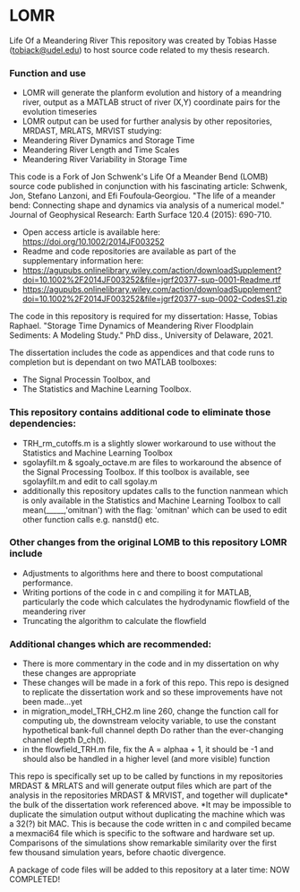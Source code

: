 # LOMR
Life Of a Meandering River
This repository was created by Tobias Hasse (tobiack@udel.edu) to host source code related to my thesis research.

### Function and use
- LOMR will generate the planform evolution and history of a meandring river, output as a MATLAB struct of river (X,Y) coordinate pairs for the evolution timeseries
- LOMR output can be used for further analysis by other repositories, MRDAST, MRLATS, MRVIST studying:
- Meandering River Dynamics and Storage Time
- Meandering River Length and Time Scales
- Meandering River Variability in Storage Time

This code is a Fork of Jon Schwenk's Life Of a Meander Bend (LOMB) source code published in conjunction with his fascinating article: 
Schwenk, Jon, Stefano Lanzoni, and Efi Foufoula‐Georgiou. "The life of a meander bend: Connecting shape and dynamics via analysis of a numerical model." Journal of Geophysical Research: Earth Surface 120.4 (2015): 690-710. 
- Open access article is available here: https://doi.org/10.1002/2014JF003252 
- Readme and code repositories are available as part of the supplementary information here:
- https://agupubs.onlinelibrary.wiley.com/action/downloadSupplement?doi=10.1002%2F2014JF003252&file=jgrf20377-sup-0001-Readme.rtf
- https://agupubs.onlinelibrary.wiley.com/action/downloadSupplement?doi=10.1002%2F2014JF003252&file=jgrf20377-sup-0002-CodesS1.zip 

The code in this repository is required for my dissertation: Hasse, Tobias Raphael. "Storage Time Dynamics of Meandering River Floodplain Sediments: A Modeling Study." PhD diss., University of Delaware, 2021.

The dissertation includes the code as appendices and that code runs to completion but is dependant on two MATLAB toolboxes:
- The Signal Processin Toolbox, and
- The Statistics and Machine Learning Toolbox.

### This repository contains additional code to eliminate those dependencies:
- TRH_rm_cutoffs.m is a slightly slower workaround to use without the Statistics and Machine Learning Toolbox
- sgolayfilt.m & sgoaly_octave.m are files to workaround the absence of the Signal Processing Toolbox.  If this toolbox is available, see sgolayfilt.m and edit to call sgolay.m
- additionally this repository updates calls to the function nanmean which is only available in the Statistics and Machine Learning Toolbox to call mean(_____,'omitnan') with the flag: 'omitnan' which can be used to edit other function calls e.g. nanstd() etc.

### Other changes from the original LOMB to this repository LOMR include
- Adjustments to algorithms here and there to boost computational performance.
- Writing portions of the code in c and compiling it for MATLAB, particularly the code which calculates the hydrodynamic flowfield of the meandering river
- Truncating the algorithm to calculate the flowfield

### Additional changes which are recommended:
- There is more commentary in the code and in my dissertation on why these changes are appropriate
- These changes will be made in a fork of this repo.  This repo is designed to replicate the dissertation work and so these improvements have not been made...yet
- in migration_model_TRH_CH2.m line 260, change the function call for computing ub, the downstream velocity variable, to use the constant hypothetical bank-full channel depth Do rather than the ever-changing channel depth D_ch(t).  
- in the flowfield_TRH.m file, fix the A = alphaa + 1, it should be -1 and should also be handled in a higher level (and more visible) function

This repo is specifically set up to be called by functions in my repositories MRDAST & MRLATS and will generate output files which are part of the analysis in the repositories MRDAST & MRVIST, and together will duplicate* the bulk of the dissertation work referenced above.  *It may be impossible to duplicate the simulation output without duplicating the machine which was a 32(?) bit MAC.  This is because the code written in c and compiled became a mexmaci64 file which is specific to the software and hardware set up.  Comparisons of the simulations show remarkable similarity over the first few thousand simulation years, before chaotic divergence.

A package of code files will be added to this repository at a later time: NOW COMPLETED!
